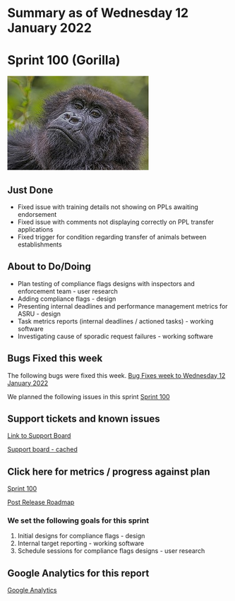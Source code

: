 # Summary as of Wednesday 12 January 2022 

# Sprint 100 (Gorilla)

![Charles J. Sharp, CC BY-SA 4.0 <https://creativecommons.org/licenses/by-sa/4.0>, via Wikimedia Commons](graphs/gorilla_female.jpg)

## Just Done
* Fixed issue with training details not showing on PPLs awaiting endorsement
* Fixed issue with comments not displaying correctly on PPL transfer applications
* Fixed trigger for condition regarding transfer of animals between establishments

## About to Do/Doing
* Plan testing of compliance flags designs with inspectors and enforcement team - user research
* Adding compliance flags - design 
* Presenting internal deadlines and performance management metrics for ASRU - design
* Task metrics reports (internal deadlines / actioned tasks) - working software
* Investigating cause of sporadic request failures - working software

## Bugs Fixed this week
The following bugs were fixed this week.
[Bug Fixes week to Wednesday 12 January 2022](graphs/bugs12012022.png)

We planned the following issues in this sprint 
[Sprint 100](graphs/sprint12012022.png)

## Support tickets and known issues
[Link to Support Board](https://collaboration.homeoffice.gov.uk/jira/secure/RapidBoard.jspa?rapidView=1717&selectedIssue=ASSB-253)

[Support board - cached](graphs/supportBoard12012022.png)

## Click here for metrics / progress against plan
[Sprint 100](graphs/progress12012022.png)

[Post Release Roadmap](graphs/roadmap12012022.png)


### We set the following goals for this sprint
1. Initial designs for compliance flags - design
2. Internal target reporting - working software
3. Schedule sessions for compliance flags designs - user research

## Google Analytics for this report
[Google Analytics](graphs/GA12012022.png)

